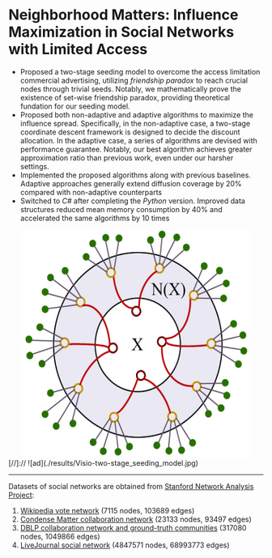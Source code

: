# Neighborhood Matters: Influence Maximization in Social Networks with Limited Access
+ Proposed a two-stage seeding model to overcome the access limitation commercial advertising, utilizing *friendship paradox* to reach crucial nodes through trivial seeds. Notably, we mathematically prove the existence of set-wise friendship paradox, providing theoretical fundation for our seeding model.
+ Proposed both non-adaptive and adaptive algorithms to maximize the influence spread. Specifically, in the non-adaptive case, a two-stage coordinate descent framework is designed to decide the discount allocation. In the adaptive case, a series of algorithms are devised with performance guarantee. Notably, our best algorithm achieves greater approximation ratio than previous work, even under our harsher settings.
+ Implemented the proposed algorithms along with previous baselines. Adaptive approaches generally extend diffusion coverage by 20% compared with non-adaptive counterparts
+ Switched to *C#* after completing the *Python* version. Improved data structures reduced mean memory consumption by 40% and accelerated the same algorithms by 10 times

<div align=center><img src=./results/Visio-two-stage_seeding_model.jpg width="450" height="450" /></div>
[//]:// ![ad](./results/Visio-two-stage_seeding_model.jpg)

---
Datasets of social networks are obtained from [Stanford Network Analysis Project](http://snap.stanford.edu/index.html):

1. [Wikipedia vote network](http://snap.stanford.edu/data/wiki-Vote.html) (7115 nodes, 103689 edges)
2. [Condense Matter collaboration network](http://snap.stanford.edu/data/ca-CondMat.html) (23133 nodes, 93497 edges)
3. [DBLP collaboration network and ground-truth communities](http://snap.stanford.edu/data/com-DBLP.html) (317080 nodes, 1049866 edges)
4. [LiveJournal social network](http://snap.stanford.edu/data/soc-LiveJournal1.html) (4847571 nodes, 68993773 edges)
